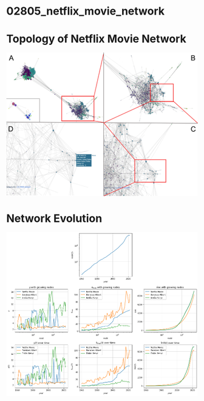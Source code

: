 # 02805_netflix_movie_network
 
# Topology of Netflix Movie Network
![](figures/4.png) 

# Network Evolution
![](figures/2-0.png) 
